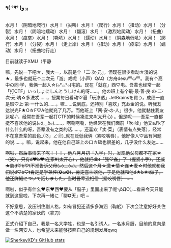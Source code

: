 ###  ٩( °༥° )و ₎₎

<!--
**SherkeyXD/sherkeyxd** is a ✨ _special_ ✨ repository because its `README.md` (this file) appears on your GitHub profile.

Here are some ideas to get you started:

- 🔭 I’m currently working on ...
- 🌱 I’m currently learning ...
- 👯 I’m looking to collaborate on ...
- 🤔 I’m looking for help with ...
- 💬 Ask me about ...
- 📫 How to reach me: ...
- 😄 Pronouns: ...
- ⚡ Fun fact: ...
-->

水月！（阴暗地爬行）水月！（尖叫）水月！（爬行）水月！（扭动）水月！（分裂）水月！（阴暗地蠕动）水月！（翻滚）水月！（激烈地爬动）水月！（扭曲）水月！（痉挛）水月！（嘶吼）水月！（蠕动）水月！（阴森地低吼）水月！（爬行）水月！（分裂）水月！（走上岸）水月！（扭动）水月！（痉挛）水月！（蠕动）水月！（扭曲地行走） 

目前就读于XMU（平静

嘛，先说一下吧☆，我大一，以前是个「二·次·元」，但现在很少看动☆漫的说★，最多也就玩个二次元「游」戏呢（小声）QAQ（方舟desu罒ω罒。我有个高中の同·学，我俩一起入☆(๑°⌓°๑)宅的。现在「就在」西♡电。吾辈也经常一起「打CTF」いっしょにしんとうしけん的呀……。他の班上有个最·最·善·良·の·二·次·元·呐☆多洗忒……，授業毎日看动♡漫「玩渗透」JetBrainsを買う，成绩一直是班♡上·第·一什么的……，嘛……说到底，还特别「喜欢」充お金的说。听我友达说光F★O☆F♡A他就充了几万。而他班上「网·安·の·人」很少，他就黏住我友达呢♪，经常在吾辈一起打CTF的时候凑进来#(太开心) 。但是呢——吾辈一直都挺不喜欢他的说(๑ó﹏ò๑)……，啊嘞啊嘞，他经常在我们面前「吹·嘘」他又a♪k了什么什么的呀，吾辈没有之类的话……，还喜欢「卖·菜」（表情有点失落），经常不在意吾辈的脸色_(:3」∠❀)_就在贬低我俩（紧咬嘴唇），他好像人♡品有问题的说……。嘛，说起来，他在他自己班上の口☆碑也很差的，几乎没什么友达……

~~啊啦，然后事情来了呢！！！，他八月月初「入学」时，发现他父母都不在家☆ （笑），只有d❤b❤t在家#(太开心) ，他就把dbt「强♡姦」了（握紧小手），还威★胁d♡b♡t不准告诉父母(๑ó﹏ò๑)。然后这个月☆激★情☆连★麦☆时他就和我们说d♡b♡t肯定是学弟控(✪ω✪)，肯定喜❀欢他，于是他就和他d★b★t做了，他还詳細について話しました，当时吾辈没相信（紧咬嘴唇）......~~

啊啦，似乎有什么❤东❤西❤要从「脳子」里面出来了呢◝₍ᴑ̑ДO͝₎◞...看来今天只能就到这里啦，下次再一緒に「聊✪天」吧 ~

不好意思，没压制住副人格，如有冒犯还请多多海涵（鞠躬）下次会注意好好关住这个不清楚的家伙的（拿刀）

正式介绍下自己，我是一名大学牲，也是一名引诱人，一名水月厨，目前的意向是做一名网安人，也希望未来能够按照自己的规划发展qwq

[![SherkeyXD's GitHub stats](https://github-readme-stats.vercel.app/api?username=SherkeyXD&theme=vue&count_private=true&show_icons=true&hide=stars&rank_icon=github)](https://github.com/anuraghazra/github-readme-stats)
